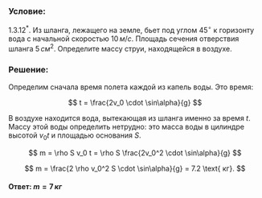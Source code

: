 ###  Условие:

$1.3.12^{*}.$ Из шланга, лежащего на земле, бьет под углом $45^{\circ}$ к горизонту вода с начальной скоростью $10 \, м/с$. Площадь сечения отверствия шланга $5 \, см^{2}$. Определите массу струи, находящейся в воздухе.

###  Решение:

Определим сначала время полета каждой из капель воды. Это время:

$$
t = \frac{2v_0 \cdot \sin\alpha}{g}
$$

В воздухе находится вода, вытекающая из шланга именно за время $t$. Массу этой воды определить нетрудно: это масса воды в цилиндре высотой $v_0 t$ и площадью основания $S$.

$$
m = \rho S v_0 t = \rho S \frac{2v_0^2 \cdot \sin\alpha}{g}
$$

$$
m = \frac{2 \rho v_0^2 S \cdot \sin\alpha}{g} = 7.2 \text{ кг}.
$$

#### Ответ: $m = 7 \, кг$